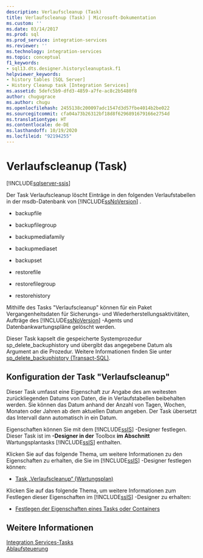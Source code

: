 ```yaml
---
description: Verlaufscleanup (Task)
title: Verlaufscleanup (Task) | Microsoft-Dokumentation
ms.custom: ''
ms.date: 03/14/2017
ms.prod: sql
ms.prod_service: integration-services
ms.reviewer: ''
ms.technology: integration-services
ms.topic: conceptual
f1_keywords:
- sql13.dts.designer.historycleanuptask.f1
helpviewer_keywords:
- history tables [SQL Server]
- History Cleanup task [Integration Services]
ms.assetid: 5defc5b9-dfd3-4859-a7fe-ac8c2b5480f8
author: chugugrace
ms.author: chugu
ms.openlocfilehash: 2455138c200097adc1547d3d57fbe4014b2be022
ms.sourcegitcommit: cfa04a73b26312bf18d8f6296891679166e2754d
ms.translationtype: HT
ms.contentlocale: de-DE
ms.lasthandoff: 10/19/2020
ms.locfileid: "92194255"
---
```

# <a name="history-cleanup-task"></a>Verlaufscleanup (Task)

[!INCLUDE[sqlserver-ssis](../../includes/applies-to-version/sqlserver-ssis.md)]


  Der Task Verlaufscleanup löscht Einträge in den folgenden Verlaufstabellen in der msdb-Datenbank von [!INCLUDE[ssNoVersion](../../includes/ssnoversion-md.md)] .  
  
-   backupfile  
  
-   backupfilegroup  
  
-   backupmediafamily  
  
-   backupmediaset  
  
-   backupset  
  
-   restorefile  
  
-   restorefilegroup  
  
-   restorehistory  
  
 Mithilfe des Tasks "Verlaufscleanup" können für ein Paket Vergangenheitsdaten für Sicherungs- und Wiederherstellungsaktivitäten, Aufträge des [!INCLUDE[ssNoVersion](../../includes/ssnoversion-md.md)] -Agents und Datenbankwartungspläne gelöscht werden.  
  
 Dieser Task kapselt die gespeicherte Systemprozedur sp_delete_backuphistory und übergibt das angegebene Datum als Argument an die Prozedur. Weitere Informationen finden Sie unter [sp_delete_backuphistory &#40;Transact-SQL&#41;](../../relational-databases/system-stored-procedures/sp-delete-backuphistory-transact-sql.md).  
  
## <a name="configuration-of-the-history-cleanup-task"></a>Konfiguration der Task "Verlaufscleanup"  
 Dieser Task umfasst eine Eigenschaft zur Angabe des am weitesten zurückliegenden Datums von Daten, die in Verlaufstabellen beibehalten werden. Sie können das Datum anhand der Anzahl von Tagen, Wochen, Monaten oder Jahren ab dem aktuellen Datum angeben. Der Task übersetzt das Intervall dann automatisch in ein Datum.  
  
 Eigenschaften können Sie mit dem [!INCLUDE[ssIS](../../includes/ssis-md.md)] -Designer festlegen. Dieser Task ist im **-Designer in der** Toolbox **im Abschnitt** Wartungsplantasks [!INCLUDE[ssIS](../../includes/ssis-md.md)] enthalten.  
  
 Klicken Sie auf das folgende Thema, um weitere Informationen zu den Eigenschaften zu erhalten, die Sie im [!INCLUDE[ssIS](../../includes/ssis-md.md)] -Designer festlegen können:  
  
-   [Task „Verlaufscleanup“ &#40;Wartungsplan&#41;](../../relational-databases/maintenance-plans/history-cleanup-task-maintenance-plan.md)  
  
 Klicken Sie auf das folgende Thema, um weitere Informationen zum Festlegen dieser Eigenschaften im [!INCLUDE[ssIS](../../includes/ssis-md.md)] -Designer zu erhalten:  
  
-   [Festlegen der Eigenschaften eines Tasks oder Containers](./add-or-delete-a-task-or-a-container-in-a-control-flow.md)  
  
## <a name="see-also"></a>Weitere Informationen  
 [Integration Services-Tasks](../../integration-services/control-flow/integration-services-tasks.md)   
 [Ablaufsteuerung](../../integration-services/control-flow/control-flow.md)  
  
